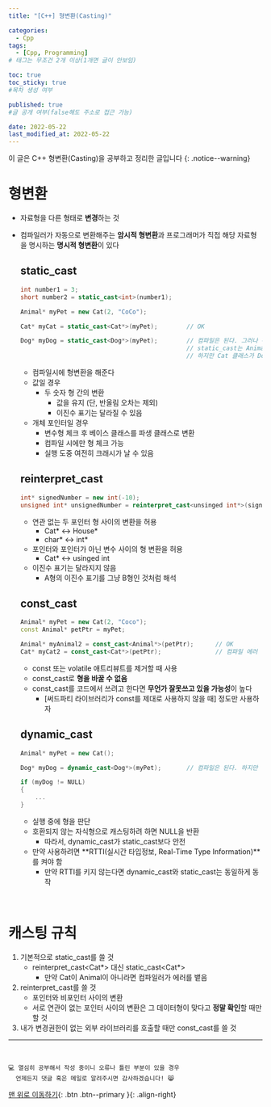 ```yaml
---
title: "[C++] 형변환(Casting)" 

categories:
  - Cpp
tags:
  - [Cpp, Programming]
# 태그는 무조건 2개 이상(1개면 글이 안보임)

toc: true
toc_sticky: true
#목차 생성 여부

published: true
#글 공개 여부(false해도 주소로 접근 가능)

date: 2022-05-22
last_modified_at: 2022-05-22
---
```


이 글은 C++ 형변환(Casting)을 공부하고 정리한 글입니다
{: .notice--warning}

# 형변환
- 자료형을 다른 형태로 **변경**하는 것
- 컴파일러가 자동으로 변환해주는 **암시적 형변환**과 프로그래머가 직접 해당 자료형을 명시하는 **명시적 형변환**이 있다

  ## static_cast
  ```cpp
  int number1 = 3;
  short number2 = static_cast<int>(number1);

  Animal* myPet = new Cat(2, "CoCo");

  Cat* myCat = static_cast<Cat*>(myPet);        // OK

  Dog* myDog = static_cast<Dog*>(myPet);        // 컴파일은 된다. 그러나 위험하다
                                                // static_cast는 Animal이라는 클래스를 Dog라는 클래스가 상속 받았는지만 체크하기때문에 컴파일이 된다
                                                // 하지만 Cat 클래스가 Dog 클래스의 멤버를 가지고 있지 않기때문에 비정상적인 결과를 초래할 수 있다
  ```

  - 컴파일시에 형변환을 해준다
  - 값일 경우
    - 두 숫자 형 간의 변환
      - 값을 유지 (단, 반올림 오차는 제외)
      - 이진수 표기는 달라질 수 있음
  - 개체 포인터일 경우
    - 변수형 체크 후 베이스 클래스를 파생 클래스로 변환
    - 컴파일 시에만 형 체크 가능
    - 실행 도중 여전히 크래시가 날 수 있음

  ## reinterpret_cast
  ```cpp
  int* signedNumber = new int(-10);
  unsigned int* unsignedNumber = reinterpret_cast<unsinged int*>(signedNumber);
  ```

  - 연관 없는 두 포인터 형 사이의 변환을 허용
    - Cat* <-> House*
    - char* <-> int*
  - 포인터와 포인터가 아닌 변수 사이의 형 변환을 허용
    - Cat* <-> usinged int
  - 이진수 표기는 달라지지 않음
    - A형의 이진수 표기를 그냥 B형인 것처럼 해석

  ## const_cast
  ```cpp
  Animal* myPet = new Cat(2, "Coco");
  const Animal* petPtr = myPet;

  Animal* myAnimal2 = const_cast<Animal*>(petPtr);      // OK
  Cat* myCat2 = const_cast<Cat*>(petPtr);               // 컴파일 에러
  ```

  - const 또는 volatile 애트리뷰트를 제거할 때 사용
  - const_cast로 **형을 바꿀 수 없음**
  - const_cast를 코드에서 쓰려고 한다면 **무언가 잘못쓰고 있을 가능성**이 높다
    - [써드파티 라이브러리가 const를 제대로 사용하지 않을 때] 정도만 사용하자

  ## dynamic_cast
  ```cpp
  Animal* myPet = new Cat();

  Dog* myDog = dynamic_cast<Dog*>(myPet);       // 컴파일은 된다. 하지만 널값을 반환해준다

  if (myDog != NULL)
  {
      ...
  }
  ```

  - 실행 중에 형을 판단
  - 호환되지 않는 자식형으로 캐스팅하려 하면 NULL을 반환
    - 따라서, dynamic_cast가 static_cast보다 안전
  - 만약 사용하려면 **RTTI(실시간 타입정보, Real-Time Type Information)**를 켜야 함
    - 만약 RTTI를 키지 않는다면 dynamic_cast와 static_cast는 동일하게 동작

<br>

# 캐스팅 규칙
1. 기본적으로 static_cast를 쓸 것
   - reinterpret_cast<Cat*> 대신 static_cast<Cat*>
     - 만약 Cat이 Animal이 아니라면 컴파일러가 에러를 뱉음
2. reinterpret_cast를 쓸 것
   - 포인터와 비포인터 사이의 변환
   - 서로 연관이 없는 포인터 사이의 변환은 그 데이터형이 맞다고 **정말 확인**할 때만 할 것
3. 내가 변경권한이 없는 외부 라이브러리를 호출할 때만 const_cast를 쓸 것

***
<br>

    💻 열심히 공부해서 작성 중이니 오류나 틀린 부분이 있을 경우 
      언제든지 댓글 혹은 메일로 알려주시면 감사하겠습니다! 😸

[맨 위로 이동하기](#){: .btn .btn--primary }{: .align-right}